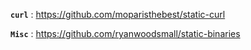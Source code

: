 **`curl`** : https://github.com/moparisthebest/static-curl

**`Misc`** : https://github.com/ryanwoodsmall/static-binaries
